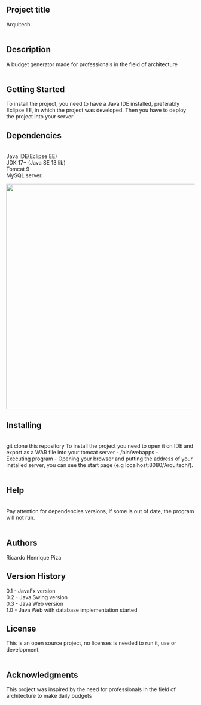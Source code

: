 <h2>Project title</h2>
Arquitech<br>
<br>
<h2>Description</h2>
A budget generator made for professionals in the field of architecture<br>
<br>
<h2>Getting Started</h2>
To install the project, you need to have a Java IDE installed, preferably Eclipse EE, in which the project was developed. Then you have to deploy the project into your server
<br>
<h2>Dependencies</h2>
<br>
Java IDE(Eclipse EE)<br>
JDK 17+ (Java SE 13 lib)<br>
Tomcat 9<br>
MySQL server.<br>
<p align="center">
  <img src="https://user-images.githubusercontent.com/89050017/188249811-e39a665d-e9c6-4487-9d24-93528687f2fe.png" width="600" title="">
</p>


<h2>Installing</h2><br>
git clone this repository
To install the project you need to open it on IDE and export as a WAR file into your tomcat server - <apachefolder>/bin/webapps - <br>
Executing program - Opening your browser and putting the address of your installed server, you can see the start page (e.g localhost:8080/Arquitech/).<br>
<br>
<h2>Help</h2>
<br>
Pay attention for dependencies versions, if some is out of date, the program will not run.<br>
<br>
<h2>Authors</h2>
Ricardo Henrique Piza<br>

<h2>Version History</h2>
0.1 - JavaFx version<br>
0.2 - Java Swing version<br>
0.3 - Java Web version<br>
1.0 - Java Web with database implementation started<br>
<h2>License</h2>
This is an open source project, no licenses is needed to run it, use or development.<br>
<br>
<h2>Acknowledgments</h2>
This project was inspired by the need for professionals in the field of architecture to make daily budgets
